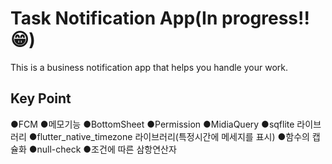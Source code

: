 # Task Notification App(In progress!!😁)

This is a business notification app that helps you handle your work.

## Key Point

●FCM
●메모기능
●BottomSheet
●Permission
●MidiaQuery
●sqflite 라이브러리
●flutter_native_timezone 라이브러리(특정시간에 메세지를 표시)
●함수의 캡슐화
●null-check
●조건에 따른 삼항연산자
